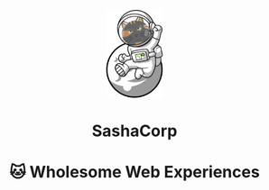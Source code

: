 
<p align="center">
  <a href="https://www.sashacorp.dev">
    <img alt="SashaCorp" src="/src/images/landingsashacorp3.png" width="100" />
  </a>
</p>
<h1 align="center">
  SashaCorp 
</h1>

<h1 align="center">
 🐱 Wholesome Web Experiences 
</h1>




